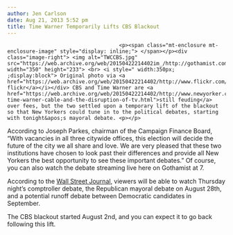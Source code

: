 ```yaml
---
author: Jen Carlson
date: Aug 21, 2013 5:52 pm
title: Time Warner Temporarily Lifts CBS Blackout
---
```


	
										<p><span class="mt-enclosure mt-enclosure-image" style="display: inline;"> </span></p><div class="image-right"> <img alt="TWCCBS.jpg" src="https://web.archive.org/web/20150422214402im_/http://gothamist.com/attachments/arts_jen/TWCCBS.jpg" width="350" height="233"> <br> <i style=" width:350px; ;display:block"> Original photo via <a href="https://web.archive.org/web/20150422214402/http://www.flickr.com/photos/md888/6589102493/">md888&apos;s flickr</a></i></div> CBS and Time Warner are <a href="https://web.archive.org/web/20150422214402/http://www.newyorker.com/online/blogs/currency/2013/08/cbs-time-warner-cable-and-the-disruption-of-tv.html">still feuding</a> over fees, but the two settled upon a temporary lift of the blackout so that New Yorkers could tune in to the political debates, starting with tonight&apos;s mayoral debate. <p></p>

<p>According to Joseph Parkes, chairman of the Campaign Finance Board, &#x201C;With vacancies in all three citywide offices, this election will decide the future of the city we all share and love. We are very pleased that these two institutions have chosen to look past their differences and provide all New Yorkers the best opportunity to see these important debates.&#x201D; Of course, you can also watch the debate streaming live here on Gothamist at 7.</p>

<p>According to the <a href="https://web.archive.org/web/20150422214402/http://blogs.wsj.com/metropolis/2013/08/21/cbs-time-warner-cable-reach-truce-over-debates/">Wall Street Journal</a>, viewers will be able to watch Thursday night&#x2019;s comptroller debate, the Republican mayoral debate on August 28th, and a potential runoff debate between Democratic candidates in September.</p>

<p>The CBS blackout started August 2nd, and you can expect it to go back following this lift.</p>					
										
									
				